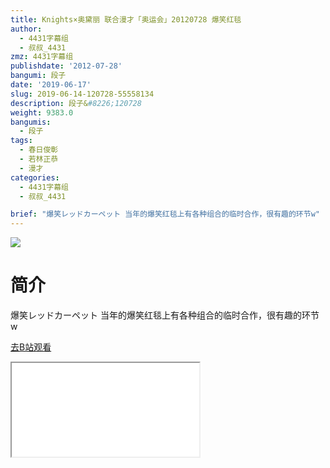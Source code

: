 ```yaml
---
title: Knights×奥黛丽 联合漫才「奥运会」20120728 爆笑红毯
author:
  - 4431字幕组
  - 叔叔_4431
zmz: 4431字幕组
publishdate: '2012-07-28'
bangumi: 段子
date: '2019-06-17'
slug: 2019-06-14-120728-55558134
description: 段子&#8226;120728
weight: 9383.0
bangumis:
  - 段子
tags:
  - 春日俊彰
  - 若林正恭
  - 漫才
categories:
  - 4431字幕组
  - 叔叔_4431

brief: "爆笑レッドカーペット 当年的爆笑红毯上有各种组合的临时合作，很有趣的环节w"
---
```

![](https://raw.githubusercontent.com/tcgriffith/owaraisite/master/static/tmpimg/2306b0ab908f73bf4db371627ba86dbb014ecd6b.jpg.480.jpg)
# 简介  
爆笑レッドカーペット
当年的爆笑红毯上有各种组合的临时合作，很有趣的环节w  

[去B站观看](https://www.bilibili.com/video/av55558134/)
<div class ="resp-container"><iframe class="testiframe" src="//player.bilibili.com/player.html?aid=55558134"", scrolling="no", allowfullscreen="true" > </iframe></div> 
